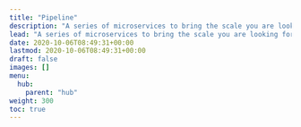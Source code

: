 ```yaml
---
title: "Pipeline"
description: "A series of microservices to bring the scale you are looking for."
lead: "A series of microservices to bring the scale you are looking for."
date: 2020-10-06T08:49:31+00:00
lastmod: 2020-10-06T08:49:31+00:00
draft: false
images: []
menu:
  hub:
    parent: "hub"
weight: 300
toc: true
---
```



